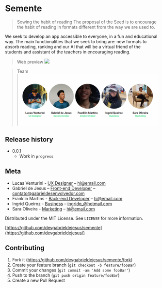 # Semente

> Sowing the habit of reading The proposal of the Seed is to encourage the habit of reading in formats different from the way we are used to.

We seek to develop an app accessible to everyone, in a fun and educational way. The main functionalities that we seek to bring are: new formats to absorb reading, ranking and our AI that will be a virtual friend of the students and assistant of the teachers in encouraging reading.

> Web preview
![](public/assets/web-preview.gif)

> Team
![](public/assets/team-preview.png)


## Release history

* 0.0.1
    * Work in `progress`

## Meta

* Lucas Venturini - [UX Designer]() – hi@email.com
* Gabriel de Jesus – [Front-end Developer](https://www.gabrieldesenvolvedor.com/) – contato@gabrieldesenvolvedor.com
* Franklin Martins - [Back-end Developer]() – hi@email.com
* Ingrid Queiroz - [Business](https://www.linkedin.com/in/ingridqcosta) – ingridq_@hotmail.com
* Sara Oliveira - [Marketing]() – hi@email.com

Distributed under the MIT License. See `LICENSE` for more information.

[https://github.com/devgabrieldejesus/semente](https://github.com/devgabrieldejesus/)

## Contributing

1. Fork it (<https://github.com/devgabrieldejesus/semente/fork>)
2. Create your feature branch (`git checkout -b feature/fooBar`)
3. Commit your changes (`git commit -am 'Add some fooBar'`)
4. Push to the branch (`git push origin feature/fooBar`)
5. Create a new Pull Request
